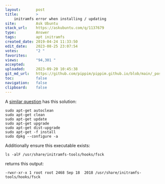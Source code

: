 ```yaml
---
layout:       post
title:        >
    initramfs error when installing / updating
site:         Ask Ubuntu
stack_url:    https://askubuntu.com/q/1137679
type:         Answer
tags:         apt initramfs
created_date: 2019-04-24 11:33:50
edit_date:    2023-08-25 23:07:54
votes:        "2 "
favorites:    
views:        "94,301 "
accepted:     
uploaded:     2023-09-20 10:45:38
git_md_url:   https://github.com/pippim/pippim.github.io/blob/main/_posts/2019/2019-04-24-initramfs-error-when-installing-_-updating.md
toc:          false
navigation:   false
clipboard:    false
---
```


A [similar question][1] has this solution:

``` 
sudo apt-get autoclean
sudo apt-get clean
sudo apt-get update 
sudo apt-get upgrade
sudo apt-get dist-upgrade
sudo apt-get -f install
sudo dpkg --configure -a
```

Additionally ensure this executable exists:

``` 
ls -alF /usr/share/initramfs-tools/hooks/fsck
```

returns this output:

``` 
-rwxr-xr-x 1 root root 2468 Sep 18  2018 /usr/share/initramfs-tools/hooks/fsck
```


  [1]: https://stackoverflow.com/questions/35336174/ubuntu-12-04-update-to-the-3-8-kernel-fails
